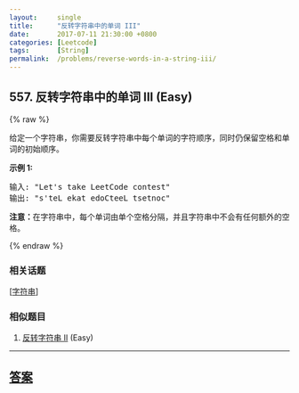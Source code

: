 ```yaml
---
layout:     single
title:      "反转字符串中的单词 III"
date:       2017-07-11 21:30:00 +0800
categories: [Leetcode]
tags:       [String]
permalink:  /problems/reverse-words-in-a-string-iii/
---
```


## 557. 反转字符串中的单词 III (Easy)

{% raw %}

<p>给定一个字符串，你需要反转字符串中每个单词的字符顺序，同时仍保留空格和单词的初始顺序。</p>

<p><strong>示例&nbsp;1:</strong></p>

<pre>
输入: &quot;Let&#39;s take LeetCode contest&quot;
输出: &quot;s&#39;teL ekat edoCteeL tsetnoc&quot;<strong><strong><strong>&nbsp;</strong></strong></strong>
</pre>

<p><strong><strong><strong><strong>注意：</strong></strong></strong></strong>在字符串中，每个单词由单个空格分隔，并且字符串中不会有任何额外的空格。</p>

{% endraw %}

### 相关话题
  [[字符串](https://github.com/openset/leetcode/tree/master/tag/string/README.md)]

### 相似题目
  1. [反转字符串 II](/problems/reverse-string-ii) (Easy)

---

## [答案](https://github.com/openset/leetcode/tree/master/problems/reverse-words-in-a-string-iii)
